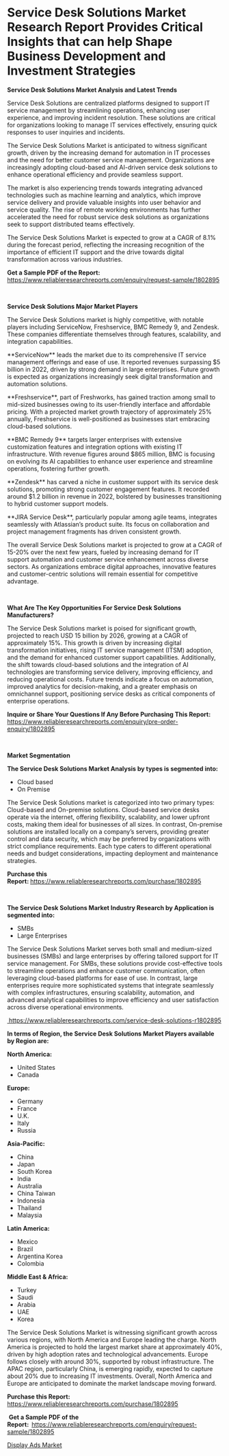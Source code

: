 <p><h1>Service Desk Solutions Market Research Report Provides Critical Insights that can help Shape Business Development and Investment Strategies</h1></p><p><strong>Service Desk Solutions Market Analysis and Latest Trends</strong></p>
<p><p>Service Desk Solutions are centralized platforms designed to support IT service management by streamlining operations, enhancing user experience, and improving incident resolution. These solutions are critical for organizations looking to manage IT services effectively, ensuring quick responses to user inquiries and incidents.</p><p>The Service Desk Solutions Market is anticipated to witness significant growth, driven by the increasing demand for automation in IT processes and the need for better customer service management. Organizations are increasingly adopting cloud-based and AI-driven service desk solutions to enhance operational efficiency and provide seamless support. </p><p>The market is also experiencing trends towards integrating advanced technologies such as machine learning and analytics, which improve service delivery and provide valuable insights into user behavior and service quality. The rise of remote working environments has further accelerated the need for robust service desk solutions as organizations seek to support distributed teams effectively.</p><p>The Service Desk Solutions Market is expected to grow at a CAGR of 8.1% during the forecast period, reflecting the increasing recognition of the importance of efficient IT support and the drive towards digital transformation across various industries.</p></p>
<p><strong>Get a Sample PDF of the Report:&nbsp;</strong> <a href="https://www.reliableresearchreports.com/enquiry/request-sample/1802895?utm_campaign=3060&utm_medium=2&utm_source=Github&utm_content=ia&utm_term=10032025&utm_id=service-desk-solutions">https://www.reliableresearchreports.com/enquiry/request-sample/1802895</a></p>
<p>&nbsp;</p>
<p><strong>Service Desk Solutions Major Market Players</strong></p>
<p><p>The Service Desk Solutions market is highly competitive, with notable players including ServiceNow, Freshservice, BMC Remedy 9, and Zendesk. These companies differentiate themselves through features, scalability, and integration capabilities.</p><p>**ServiceNow** leads the market due to its comprehensive IT service management offerings and ease of use. It reported revenues surpassing $5 billion in 2022, driven by strong demand in large enterprises. Future growth is expected as organizations increasingly seek digital transformation and automation solutions.</p><p>**Freshservice**, part of Freshworks, has gained traction among small to mid-sized businesses owing to its user-friendly interface and affordable pricing. With a projected market growth trajectory of approximately 25% annually, Freshservice is well-positioned as businesses start embracing cloud-based solutions.</p><p>**BMC Remedy 9** targets larger enterprises with extensive customization features and integration options with existing IT infrastructure. With revenue figures around $865 million, BMC is focusing on evolving its AI capabilities to enhance user experience and streamline operations, fostering further growth.</p><p>**Zendesk** has carved a niche in customer support with its service desk solutions, promoting strong customer engagement features. It recorded around $1.2 billion in revenue in 2022, bolstered by businesses transitioning to hybrid customer support models.</p><p>**JIRA Service Desk**, particularly popular among agile teams, integrates seamlessly with Atlassian’s product suite. Its focus on collaboration and project management fragments has driven consistent growth.</p><p>The overall Service Desk Solutions market is projected to grow at a CAGR of 15-20% over the next few years, fueled by increasing demand for IT support automation and customer service enhancement across diverse sectors. As organizations embrace digital approaches, innovative features and customer-centric solutions will remain essential for competitive advantage.</p></p>
<p>&nbsp;</p>
<p><strong>What Are The Key Opportunities For Service Desk Solutions Manufacturers?</strong></p>
<p><p>The Service Desk Solutions market is poised for significant growth, projected to reach USD 15 billion by 2026, growing at a CAGR of approximately 15%. This growth is driven by increasing digital transformation initiatives, rising IT service management (ITSM) adoption, and the demand for enhanced customer support capabilities. Additionally, the shift towards cloud-based solutions and the integration of AI technologies are transforming service delivery, improving efficiency, and reducing operational costs. Future trends indicate a focus on automation, improved analytics for decision-making, and a greater emphasis on omnichannel support, positioning service desks as critical components of enterprise operations.</p></p>
<p><strong>Inquire or Share Your Questions If Any Before Purchasing This Report:</strong> <a href="https://www.reliableresearchreports.com/enquiry/pre-order-enquiry/1802895?utm_campaign=3060&utm_medium=2&utm_source=Github&utm_content=ia&utm_term=10032025&utm_id=service-desk-solutions">https://www.reliableresearchreports.com/enquiry/pre-order-enquiry/1802895</a></p>
<p>&nbsp;</p>
<p><strong>Market Segmentation</strong></p>
<p><strong>The Service Desk Solutions Market Analysis by types is segmented into:</strong></p>
<p><ul><li>Cloud based</li><li>On Premise</li></ul></p>
<p><p>The Service Desk Solutions market is categorized into two primary types: Cloud-based and On-premise solutions. Cloud-based service desks operate via the internet, offering flexibility, scalability, and lower upfront costs, making them ideal for businesses of all sizes. In contrast, On-premise solutions are installed locally on a company’s servers, providing greater control and data security, which may be preferred by organizations with strict compliance requirements. Each type caters to different operational needs and budget considerations, impacting deployment and maintenance strategies.</p></p>
<p><strong>Purchase this Report:&nbsp;</strong><a href="https://www.reliableresearchreports.com/purchase/1802895?utm_campaign=3060&utm_medium=2&utm_source=Github&utm_content=ia&utm_term=10032025&utm_id=service-desk-solutions">https://www.reliableresearchreports.com/purchase/1802895</a></p>
<p>&nbsp;</p>
<p><strong>The Service Desk Solutions Market Industry Research by Application is segmented into:</strong></p>
<p><ul><li>SMBs</li><li>Large Enterprises</li></ul></p>
<p><p>The Service Desk Solutions Market serves both small and medium-sized businesses (SMBs) and large enterprises by offering tailored support for IT service management. For SMBs, these solutions provide cost-effective tools to streamline operations and enhance customer communication, often leveraging cloud-based platforms for ease of use. In contrast, large enterprises require more sophisticated systems that integrate seamlessly with complex infrastructures, ensuring scalability, automation, and advanced analytical capabilities to improve efficiency and user satisfaction across diverse operational environments.</p></p>
<p><a href="https://www.reliableresearchreports.com/service-desk-solutions-r1802895?utm_campaign=3060&utm_medium=2&utm_source=Github&utm_content=ia&utm_term=10032025&utm_id=service-desk-solutions">&nbsp;https://www.reliableresearchreports.com/service-desk-solutions-r1802895</a></p>
<p><strong>In terms of Region, the Service Desk Solutions Market Players available by Region are:</strong></p>
<p>
    <p> <strong> North America: </strong>
        <ul>
            <li>United States</li>
            <li>Canada</li>
        </ul>
        </p> 
    <p> <strong> Europe: </strong>
        <ul>
            <li>Germany</li>
            <li>France</li>
            <li>U.K.</li>
            <li>Italy</li>
            <li>Russia</li>
        </ul>
        </p> 
    <p> <strong> Asia-Pacific: </strong>
        <ul>
            <li>China</li>
            <li>Japan</li>
            <li>South Korea</li>
            <li>India</li>
            <li>Australia</li>
            <li>China Taiwan</li>
            <li>Indonesia</li>
            <li>Thailand</li>
            <li>Malaysia</li>
        </ul>
        </p> 
    <p> <strong> Latin America: </strong>
        <ul>
            <li>Mexico</li>
            <li>Brazil</li>
            <li>Argentina Korea</li>
            <li>Colombia</li>
        </ul>
        </p> 
    <p> <strong> Middle East & Africa: </strong>
        <ul>
            <li>Turkey</li>
            <li>Saudi</li>
            <li>Arabia</li>
            <li>UAE</li>
            <li>Korea</li>
        </ul>
    </p>
    </p>
<p><p>The Service Desk Solutions Market is witnessing significant growth across various regions, with North America and Europe leading the charge. North America is projected to hold the largest market share at approximately 40%, driven by high adoption rates and technological advancements. Europe follows closely with around 30%, supported by robust infrastructure. The APAC region, particularly China, is emerging rapidly, expected to capture about 20% due to increasing IT investments. Overall, North America and Europe are anticipated to dominate the market landscape moving forward.</p></p>
<p><strong>Purchase this Report: </strong><a href="https://www.reliableresearchreports.com/purchase/1802895?utm_campaign=3060&utm_medium=2&utm_source=Github&utm_content=ia&utm_term=10032025&utm_id=service-desk-solutions">https://www.reliableresearchreports.com/purchase/1802895</a></p>
<p>&nbsp;<strong>Get a Sample PDF of the Report:&nbsp;&nbsp;</strong><a href="https://www.reliableresearchreports.com/enquiry/request-sample/1802895?utm_campaign=3060&utm_medium=2&utm_source=Github&utm_content=ia&utm_term=10032025&utm_id=service-desk-solutions">https://www.reliableresearchreports.com/enquiry/request-sample/1802895</a></p>
<p><strong></strong></p>
<p><p><a href="https://github.com/zurubting/Market-Research-Report-List-1/blob/main/display-ads-market.md?utm_campaign=3060&utm_medium=2&utm_source=Github&utm_content=ia&utm_term=10032025&utm_id=service-desk-solutions">Display Ads Market</a></p></p>